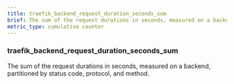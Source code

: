 ```yaml
---
title: traefik_backend_request_duration_seconds_sum
brief: The sum of the request durations in seconds, measured on a backend, partitioned by status code, protocol, and method.
metric_type: cumulative counter
---
```

### traefik_backend_request_duration_seconds_sum

The sum of the request durations in seconds, measured on a backend, partitioned by status code, protocol, and method.
